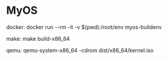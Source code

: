 # MyOS

docker: docker run --rm -it -v $(pwd):/root/env myos-buildenv

make: make build-x86_64

qemu: qemu-system-x86_64 -cdrom dist/x86_64/kernel.iso

